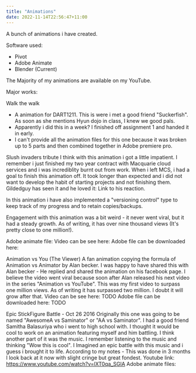 ```yaml
---
title: "Animations"
date: 2022-11-14T22:56:47+11:00
---
```

A bunch of animations i have created.

Software used:
- Pivot
- Adobe Animate
- Blender (Current)

The Majority of my animations are available on my YouTube. 

Major works:

Walk the walk
- A animation for DART1211. This is were i met a good friend "Suckerfish". As soon as she mentions Hyun dojo in class, I knew we good pals. 
- Apparently i did this in a week? I finished off assignment 1 and handed it in early. 
- I can't provide all the animation files for this one because it was broken up to 5 parts and then combined together in Adobe premiere pro. 


Slush invaders tribute
I think with this animation i got a little impatient. I remember i just finished my two year contract with Macquarie cloud services and i was incrediblity burnt out from work.
When i left MCS, i had a goal to finish this animation off. It took longer than expected and i did not want to develop the habit of starting projects and not finishing them.
Gildedguy has seen it and he loved it: Link to his reaction. 

In this animation i have also implemented a "versioning control" type to keep track of my progress and to retain copies/backups.

Engagement with this animation was a bit weird - it never went viral, but it had a steady growth. As of writing, it has over nine thousand views (It's pretty close to one million!).

Adobe animate file: 
Video can be see here: 
Adobe file can be downloaded here:

Animation vs You (The Viewer)
A fan animation copying the formula of Animation vs Animator by Alan becker. 
I was happy to have shared this with Alan becker - He replied and shared the animation on his facebook page.
I believe the video went viral because soon after Alan released his next video in the series "Animation vs YouTube".
This was my first video to surpass one million views. As of writing it has surpassed two million. I doubt it will grow after that. 
Video can be see here: TODO
Adobe file can be downloaded here: TODO

Epic StickFigure Battle - Oct 26 2016
Originally this one was going to be named "AwesomeA vs Saminator" or "AA vs Saminator". I had a good friend Samitha Balasuriya who i went to high school with.
I thought it would be cool to work on an animation featuring myself and him battling.
I think another part of it was the music. I remember listening to the music and thinking "Wow this is cool". I Imagined an epic battle with this music and i guess i brought it to life.
According to my notes - This was done in 3 months 
I look back at it now with slight cringe but great fondest. 
Youtube link: https://www.youtube.com/watch?v=lXT0qa_SGlA
Adobe animate files:

